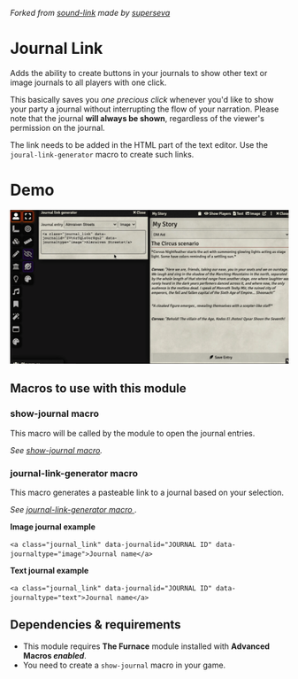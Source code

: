 _Forked from [sound-link](https://github.com/superseva/sound-link) made by [superseva](https://github.com/superseva/)_

# Journal Link
Adds the ability to create buttons in your journals to show other text or image journals to all players with one click. 

This basically saves you _one precious click_ whenever you'd like to show your party a journal without interrupting the flow of your narration. Please note that the journal **will always be shown**, regardless of the viewer's permission on the journal.

The link needs to be added in the HTML part of the text editor. Use the `joural-link-generator` macro to create such links.

# Demo
![](demo/journal_link_demo.gif)

## Macros to use with this module
### show-journal macro
This macro will be called by the module to open the journal entries. 

_See [show-journal macro](macros/show-journal.js)._

### journal-link-generator macro
This macro generates a pasteable link to a journal based on your selection.

_See [journal-link-generator macro ](macros/journal-link-generator.js)_.

**Image journal example**

```<a class="journal_link" data-journalid="JOURNAL ID" data-journaltype="image">Journal name</a>```

**Text journal example**

```<a class="journal_link" data-journalid="JOURNAL ID" data-journaltype="text">Journal name</a>```


## Dependencies & requirements
- This module requires **The Furnace** module installed with **Advanced Macros *enabled***.
- You need to create a `show-journal` macro in your game.

